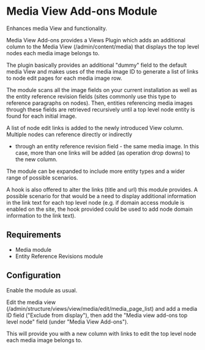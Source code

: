 # Media View Add-ons Module

Enhances media View and functionality.

Media View Add-ons provides a Views Plugin which adds an additional column to the Media View (/admin/content/media) 
that displays the top level nodes each media image belongs to.

The plugin basically provides an additional "dummy" field to the default media View and makes uses of the media image ID to 
generate a list of links to node edit pages for each media image row.

The module scans all the image fields on your current installation as well as the entity reference revision fields 
(sites commonly use this type to reference paragraphs on nodes). Then, entities referencing media images through these 
fields are retrieved recursively until a top level node entity is found for each initial image. 

A list of node edit links is added to the newly introduced View column. Multiple nodes can reference directly or indirectly 
- through an entity reference revision field - the same media image. In this case, more than one links will be added 
(as operation drop downs) to the new column.

The module can be expanded to include more entity types and a wider range of possible scenarios.

A hook is also offered to alter the links (title and url) this module provides. A possible scenario for that would be a need to 
display additional information in the link text for each top level node (e.g. if domain access module is enabled on the site, 
the hook provided could be used to add node domain information to the link text).

## Requirements

* Media module
* Entity Reference Revisions module

## Configuration

Enable the module as usual.

Edit the media view (/admin/structure/views/view/media/edit/media_page_list) and add a media ID field ("Exclude from display"), 
then add the "Media view add-ons top level node" field (under "Media View Add-ons").

This will provide you with a new column with links to edit the top level node each media image belongs to.
